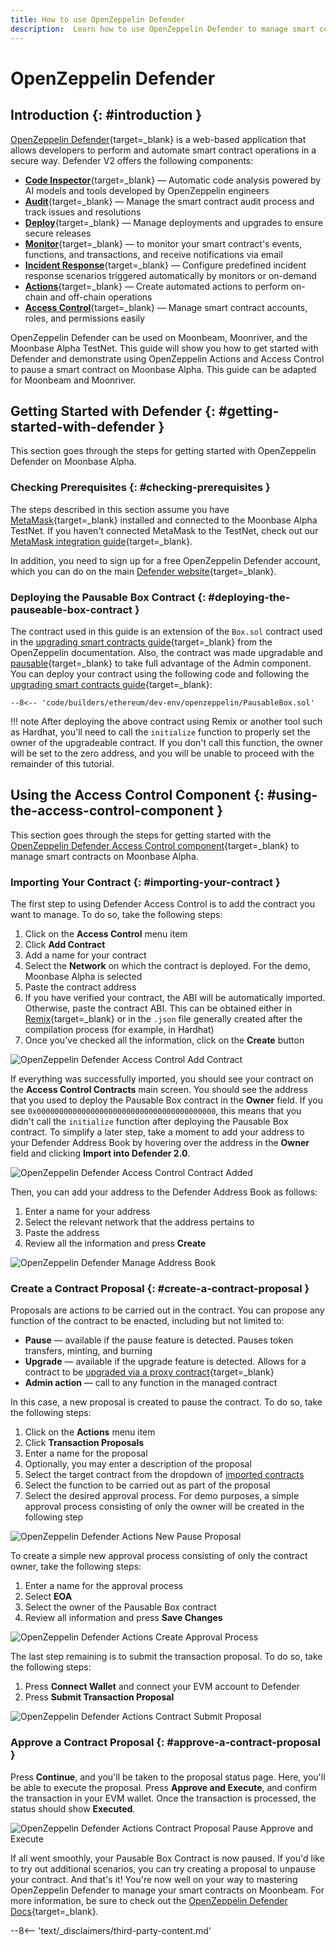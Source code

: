 ```yaml
---
title: How to use OpenZeppelin Defender
description:  Learn how to use OpenZeppelin Defender to manage smart contracts securely on Moonbeam, thanks to its Ethereum compatibility features
---
```


# OpenZeppelin Defender

## Introduction {: #introduction }

[OpenZeppelin Defender](https://docs.openzeppelin.com/defender){target=\_blank} is a web-based application that allows developers to perform and automate smart contract operations in a secure way. Defender V2 offers the following components:

 - [**Code Inspector**](https://defender.openzeppelin.com/v2/#/code){target=\_blank} — Automatic code analysis powered by AI models and tools developed by OpenZeppelin engineers
 - [**Audit**](https://defender.openzeppelin.com/v2/#/audit){target=\_blank} — Manage the smart contract audit process and track issues and resolutions
 - [**Deploy**](https://defender.openzeppelin.com/v2/#/deploy){target=\_blank} — Manage deployments and upgrades to ensure secure releases
 - [**Monitor**](https://defender.openzeppelin.com/v2/#/monitor){target=\_blank} — to monitor your smart contract's events, functions, and transactions, and receive notifications via email
 - [**Incident Response**](https://defender.openzeppelin.com/v2/#/incident-response){target=\_blank} — Configure predefined incident response scenarios triggered automatically by monitors or on-demand
 - [**Actions**](https://defender.openzeppelin.com/v2/#/actions/automatic){target=\_blank} — Create automated actions to perform on-chain and off-chain operations
 - [**Access Control**](https://defender.openzeppelin.com/v2/#/access-control/contracts){target=\_blank} — Manage smart contract accounts, roles, and permissions easily


OpenZeppelin Defender can be used on Moonbeam, Moonriver, and the Moonbase Alpha TestNet. This guide will show you how to get started with Defender and demonstrate using OpenZeppelin Actions and Access Control to pause a smart contract on Moonbase Alpha. This guide can be adapted for Moonbeam and Moonriver.

## Getting Started with Defender {: #getting-started-with-defender }

This section goes through the steps for getting started with OpenZeppelin Defender on Moonbase Alpha.

### Checking Prerequisites {: #checking-prerequisites }

The steps described in this section assume you have [MetaMask](https://metamask.io){target=\_blank} installed and connected to the Moonbase Alpha TestNet. If you haven't connected MetaMask to the TestNet, check out our [MetaMask integration guide](/tokens/connect/metamask/){target=\_blank}.

In addition, you need to sign up for a free OpenZeppelin Defender account, which you can do on the main [Defender website](https://defender.openzeppelin.com/v2/#/overview){target=\_blank}.

### Deploying the Pausable Box Contract {: #deploying-the-pauseable-box-contract }

The contract used in this guide is an extension of the `Box.sol` contract used in the [upgrading smart contracts guide](https://docs.openzeppelin.com/learn/upgrading-smart-contracts){target=\_blank} from the OpenZeppelin documentation. Also, the contract was made upgradable and [pausable](https://docs.openzeppelin.com/contracts/4.x/api/security#Pausable){target=\_blank} to take full advantage of the Admin component. You can deploy your contract using the following code and following the [upgrading smart contracts guide](https://docs.openzeppelin.com/learn/upgrading-smart-contracts){target=\_blank}:

```solidity
--8<-- 'code/builders/ethereum/dev-env/openzeppelin/PausableBox.sol'
```

!!! note
    After deploying the above contract using Remix or another tool such as Hardhat, you'll need to call the `initialize` function to properly set the owner of the upgradeable contract. If you don't call this function, the owner will be set to the zero address, and you will be unable to proceed with the remainder of this tutorial.

## Using the Access Control Component {: #using-the-access-control-component }

This section goes through the steps for getting started with the [OpenZeppelin Defender Access Control component](https://defender.openzeppelin.com/v2/#/access-control/contracts){target=\_blank} to manage smart contracts on Moonbase Alpha.

### Importing Your Contract {: #importing-your-contract }

The first step to using Defender Access Control is to add the contract you want to manage. To do so, take the following steps:

 1. Click on the **Access Control** menu item
 2. Click **Add Contract**
 3. Add a name for your contract
 4. Select the **Network** on which the contract is deployed. For the demo, Moonbase Alpha is selected
 5. Paste the contract address
 6. If you have verified your contract, the ABI will be automatically imported. Otherwise, paste the contract ABI. This can be obtained either in [Remix](https://remix.ethereum.org){target=\_blank} or in the `.json` file generally created after the compilation process (for example, in Hardhat)
 7. Once you've checked all the information, click on the **Create** button

![OpenZeppelin Defender Access Control Add Contract](/images/builders/ethereum/dev-env/openzeppelin/defender/new/oz-defender-1.webp)

If everything was successfully imported, you should see your contract on the **Access Control Contracts** main screen. You should see the address that you used to deploy the Pausable Box contract in the **Owner** field. If you see `0x0000000000000000000000000000000000000000`, this means that you didn't call the `initialize` function after deploying the Pausable Box contract. To simplify a later step, take a moment to add your address to your Defender Address Book by hovering over the address in the **Owner** field and clicking **Import into Defender 2.0**.  

![OpenZeppelin Defender Access Control Contract Added](/images/builders/ethereum/dev-env/openzeppelin/defender/new/oz-defender-2.webp)

Then, you can add your address to the Defender Address Book as follows: 

1. Enter a name for your address
2. Select the relevant network that the address pertains to
3. Paste the address
4. Review all the information and press **Create**

![OpenZeppelin Defender Manage Address Book](/images/builders/ethereum/dev-env/openzeppelin/defender/new/oz-defender-3.webp)

### Create a Contract Proposal {: #create-a-contract-proposal }

Proposals are actions to be carried out in the contract. You can propose any function of the contract to be enacted, including but not limited to:

- **Pause** — available if the pause feature is detected. Pauses token transfers, minting, and burning
- **Upgrade** — available if the upgrade feature is detected. Allows for a contract to be [upgraded via a proxy contract](https://docs.openzeppelin.com/learn/upgrading-smart-contracts){target=\_blank}
- **Admin action** — call to any function in the managed contract

In this case, a new proposal is created to pause the contract. To do so, take the following steps:

 1. Click on the **Actions** menu item 
 2. Click **Transaction Proposals**
 3. Enter a name for the proposal
 4. Optionally, you may enter a description of the proposal
 5. Select the target contract from the dropdown of [imported contracts](#importing-your-contract)
 6. Select the function to be carried out as part of the proposal
 7. Select the desired approval process. For demo purposes, a simple approval process consisting of only the owner will be created in the following step 

![OpenZeppelin Defender Actions New Pause Proposal](/images/builders/ethereum/dev-env/openzeppelin/defender/new/oz-defender-4.webp)

To create a simple new approval process consisting of only the contract owner, take the following steps:

 1. Enter a name for the approval process
 2. Select **EOA**
 3. Select the owner of the Pausable Box contract
 4. Review all information and press **Save Changes**

![OpenZeppelin Defender Actions Create Approval Process](/images/builders/ethereum/dev-env/openzeppelin/defender/new/oz-defender-5.webp)

The last step remaining is to submit the transaction proposal. To do so, take the following steps:

1. Press **Connect Wallet** and connect your EVM account to Defender
2. Press **Submit Transaction Proposal**

![OpenZeppelin Defender Actions Contract Submit Proposal](/images/builders/ethereum/dev-env/openzeppelin/defender/new/oz-defender-6.webp)


### Approve a Contract Proposal {: #approve-a-contract-proposal }

Press **Continue**, and you'll be taken to the proposal status page. Here, you'll be able to execute the proposal. Press **Approve and Execute**, and confirm the transaction in your EVM wallet. Once the transaction is processed, the status should show **Executed**.

![OpenZeppelin Defender Actions Contract Proposal Pause Approve and Execute](/images/builders/ethereum/dev-env/openzeppelin/defender/new/oz-defender-7.webp)

If all went smoothly, your Pausable Box Contract is now paused. If you'd like to try out additional scenarios, you can try creating a proposal to unpause your contract. And that's it! You're now well on your way to mastering OpenZeppelin Defender to manage your smart contracts on Moonbeam. For more information, be sure to check out the [OpenZeppelin Defender Docs](https://docs.openzeppelin.com/defender/){target=\_blank}. 

--8<-- 'text/_disclaimers/third-party-content.md'